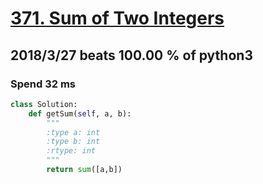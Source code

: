 # [371. Sum of Two Integers](https://leetcode.com/problems/sum-of-two-integers/description/)

## 2018/3/27 beats 100.00 % of python3
### Spend 32 ms
```python
class Solution:
    def getSum(self, a, b):
        """
        :type a: int
        :type b: int
        :rtype: int
        """
        return sum([a,b])
```
